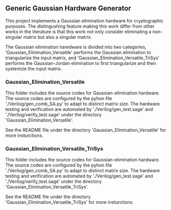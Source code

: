 ## Generic Gaussian Hardware Generator
This project implements a Gaussian elimination hardware for cryptographic purposes.
The distingushing feature making this work differ from other works in the literature is that this work not only
consider eliminating a non-singular matrix but also a singular matrix.


The Gaussian elimination haredware is divided into two categories, 
'Gaussian_Elimination_Versatile' performs the Gaussian elimination to triangularize the input matrix,
and 'Gaussian_Elimination_Versatile_TriSys' performs the Gaussian-Jordan elimination to first triangularize
and then systemize the input matrix.



### Gaussian_Elimination_Versatile
This folder includes the source codes for Gaussian-elimination hardware.
The source codes are configured by the pyhon file './Verilog/gen_comb_SA.py' to adapt to distinct matrix size.
The hardware testing and verification are automated by './Verilog/gen_test.sage' and './Verilog/verify_test.sage' under the directory 'Gaussian_Elimination_Versatile'.

See the README file under the directory 'Gaussian_Elimination_Versatile' for more insturctions. 



### Gaussian_Elimination_Versatile_TriSys
This folder includes the source codes for Gaussian-elimination hardware.
The source codes are configured by the pyhon file './Verilog/gen_comb_SA.py' to adapt to distinct matrix size.
The hardware testing and verification are automated by './Verilog/gen_test.sage' and './Verilog/verify_test.sage' under the directory 'Gaussian_Elimination_Versatile_TriSys'.

See the README file under the directory 'Gaussian_Elimination_Versatile_TriSys' for more insturctions. 
